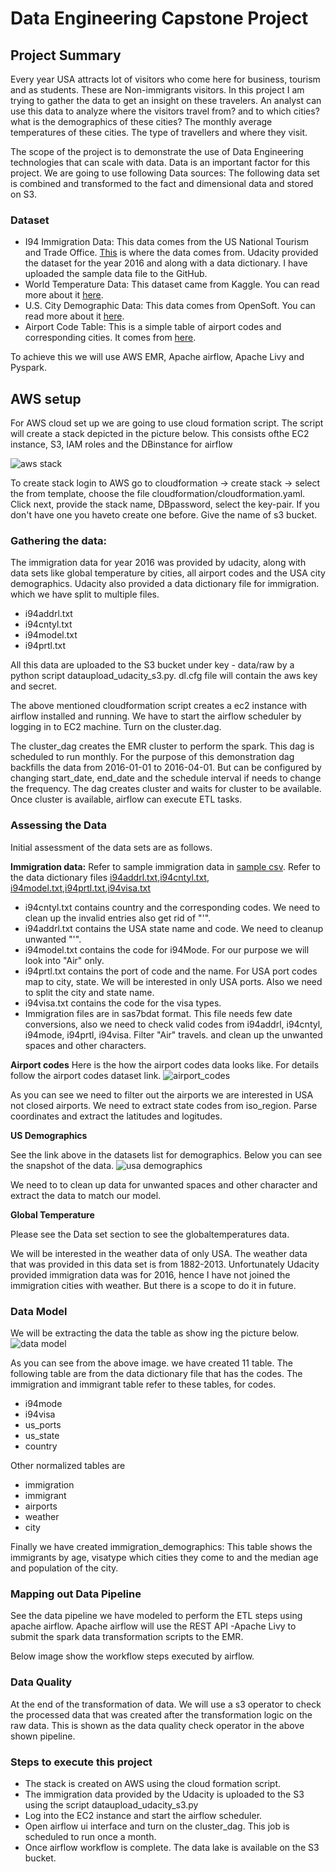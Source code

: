 # Data Engineering Capstone Project

## Project Summary
Every year USA attracts lot of visitors who come here for business, tourism and as students. These are Non-immigrants visitors.
In this project I am trying to gather the data to get an insight on these travelers. An analyst can use this data to analyze where the visitors travel from? and to which cities? what is the demographics of these cities?
The monthly average temperatures of these cities. The type of travellers and where they visit.

The scope of the project is to demonstrate the use of Data Engineering technologies that can scale with data. Data is an important
factor for this project. We are going to use following Data sources:
The following data set is combined and transformed to the fact and dimensional data and stored on S3.
### Dataset
- I94 Immigration Data: This data comes from the US National Tourism and Trade Office. [This](https://travel.trade.gov/research/reports/i94/historical/2016.html) is where the data comes from. Udacity provided the dataset for the year 2016 and along with a data dictionary. I have uploaded the sample data file to the GitHub.
- World Temperature Data: This dataset came from Kaggle. You can read more about it [here](https://www.kaggle.com/berkeleyearth/climate-change-earth-surface-temperature-data).
- U.S. City Demographic Data: This data comes from OpenSoft. You can read more about it [here](https://public.opendatasoft.com/explore/dataset/us-cities-demographics/export/).
- Airport Code Table: This is a simple table of airport codes and corresponding cities. It comes from [here](https://datahub.io/core/airport-codes#data). 

To achieve this we will use AWS EMR, Apache airflow, Apache Livy and Pyspark. 

## AWS setup
For AWS cloud set up we are going to use cloud formation script. 
The script will create a stack depicted in the picture below. 
This consists ofthe EC2 instance, S3, IAM roles and the DBinstance for airflow

![aws stack](imgs/template1-designer.png)

To create stack login to AWS go to cloudformation -> create stack -> select the from template, choose the file cloudformation/cloudformation.yaml.
Click next, provide the stack name, DBpassword, select the key-pair. If you don't have one you haveto create one before. Give the name of s3 bucket.

### Gathering the data:

The immigration data for year 2016 was provided by udacity, along with data sets like global temperature by cities,
all airport codes and the USA city demographics. Udacity also provided a data dictionary file for immigration. which we have split to multiple files.

- i94addrl.txt
- i94cntyl.txt
- i94model.txt
- i94prtl.txt

All this data are uploaded to the S3 bucket under key - data/raw by a python script dataupload_udacity_s3.py. dl.cfg file will contain the aws key and secret.

The above mentioned cloudformation script creates a ec2 instance with airflow installed and running.
We have to start the airflow scheduler by logging in to EC2 machine. Turn on the cluster.dag.

The cluster_dag creates the EMR cluster to perform the spark. This dag is scheduled to run monthly. For the purpose of this demonstration dag backfills the data from 2016-01-01 to 2016-04-01.
But can be configured by changing start_date, end_date and the schedule interval if needs to change the frequency. 
The dag creates cluster and waits for cluster to be available. 
Once cluster is available, airflow can execute ETL tasks.

### Assessing the Data
Initial assessment of the data sets are as follows. 

**Immigration data:** 
Refer to sample immigration data in [sample csv](immigration_data_sample.csv).
Refer to the data dictionary files [i94addrl.txt](i94addrl.txt),[i94cntyl.txt](i94cntyl.txt), [i94model.txt](i94model.txt),[i94prtl.txt](i94prtl.txt),[i94visa.txt](i94visa.txt)

- i94cntyl.txt contains country and the corresponding codes. We need to clean up the invalid entries also get rid of "'".
- i94addrl.txt contains the USA state name and code. We need to cleanup unwanted "'".
- i94model.txt contains the code for i94Mode. For our purpose we will look into "Air" only.
- i94prtl.txt contains the port of code and the name. For USA port codes map to city, state. We will be interested in only USA ports. Also we need to split the city and state name.
- i94visa.txt contains the code for the visa types. 
- Immigration files are in sas7bdat format. This file needs few date conversions, also we need to check valid codes from i94addrl, i94cntyl, i94mode, i94prtl, i94visa. Filter "Air" travels.
and clean up the unwanted spaces and other characters.
 
**Airport codes**
Here is the how the airport codes data looks like. For details follow the airport codes dataset link.
![airport_codes](imgs/airport_code_data.png)

As you can see we need to filter out the airports we are interested in USA not closed airports. We need to extract state codes from iso_region. Parse
coordinates and extract the latitudes and logitudes.

**US Demographics**

See the link above in the datasets list for demographics. Below you can see the snapshot of the data.
![usa demographics](imgs/demographics.png)

We need to to clean up data for unwanted spaces and other character and extract the data to match our model.

**Global Temperature**

Please see the Data set section to see the globaltemperatures data. 

We will be interested in the weather data of only USA. The weather data that was provided
in this data set is from 1882-2013. Unfortunately Udacity provided immigration data was for 2016, hence I have not
joined the immigration cities with weather. But there is a scope to do it in future.
  
### Data Model
We will be extracting the data the table as show ing the picture below.
![data model](imgs/data_model.png)


As you can see from the above image. we have created 11 table. 
The following table are from the data dictionary file that has the codes.
The immigration and immigrant table refer to these tables, for codes.
- i94mode
- i94visa
- us_ports
- us_state
- country

Other normalized tables are
- immigration
- immigrant
- airports
- weather
- city

Finally we have created immigration_demographics:
This table shows the immigrants by age, visatype which cities they come to and the median age and population of the city.

### Mapping out Data Pipeline
See the data pipeline we have modeled to perform the ETL steps using apache airflow.
Apache airflow will use the REST API -Apache Livy to submit the spark data transformation scripts to the EMR.

Below image show the workflow steps executed by airflow.


### Data Quality
At the end of the transformation of data. We will use a s3 operator to check the processed data that was created after the transformation logic on the raw data.
This is shown as the data quality check operator in the above shown pipeline.

### Steps to execute this project

- The stack is created on AWS using the cloud formation script.
- The immigration data provided by the Udacity is uploaded to the S3 using the script dataupload_udacity_s3.py
- Log into the EC2 instance and start the airflow scheduler.
- Open airflow ui interface and turn on the cluster_dag. This job is scheduled to run once a month.
- Once airflow workflow is complete. The data lake is available on the S3 bucket.


